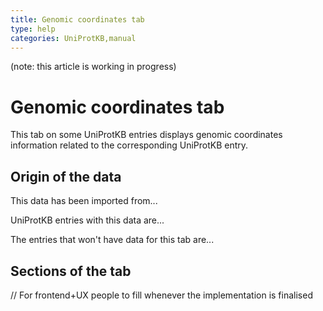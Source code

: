 ```yaml
---
title: Genomic coordinates tab
type: help
categories: UniProtKB,manual
---
```


(note: this article is working in progress)

# Genomic coordinates tab
This tab on some UniProtKB entries displays genomic coordinates information related to the corresponding UniProtKB entry.

## Origin of the data
This data has been imported from...

UniProtKB entries with this data are...

The entries that won't have data for this tab are...

## Sections of the tab
// For frontend+UX people to fill whenever the implementation is finalised